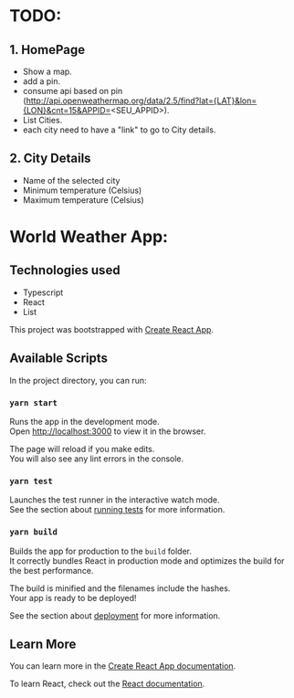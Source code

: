# TODO:

## 1. HomePage

- Show a map.
- add a pin.
- consume api based on pin (http://api.openweathermap.org/data/2.5/find?lat={LAT}&lon={LON}&cnt=15&APPID=<SEU_APPID>).
- List Cities.
- each city need to have a "link" to go to City details.

## 2. City Details

- Name of the selected city
- Minimum temperature (Celsius)
- Maximum temperature (Celsius)

# World Weather App:

## Technologies used

- Typescript
- React
- List

This project was bootstrapped with [Create React App](https://github.com/facebook/create-react-app).

## Available Scripts

In the project directory, you can run:

### `yarn start`

Runs the app in the development mode.<br />
Open [http://localhost:3000](http://localhost:3000) to view it in the browser.

The page will reload if you make edits.<br />
You will also see any lint errors in the console.

### `yarn test`

Launches the test runner in the interactive watch mode.<br />
See the section about [running tests](https://facebook.github.io/create-react-app/docs/running-tests) for more information.

### `yarn build`

Builds the app for production to the `build` folder.<br />
It correctly bundles React in production mode and optimizes the build for the best performance.

The build is minified and the filenames include the hashes.<br />
Your app is ready to be deployed!

See the section about [deployment](https://facebook.github.io/create-react-app/docs/deployment) for more information.

## Learn More

You can learn more in the [Create React App documentation](https://facebook.github.io/create-react-app/docs/getting-started).

To learn React, check out the [React documentation](https://reactjs.org/).
